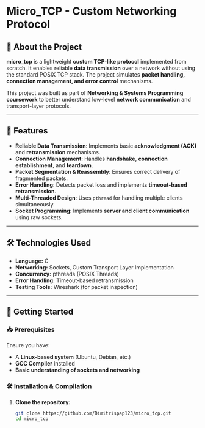 # Micro_TCP - Custom Networking Protocol

## 📖 About the Project
**micro_tcp** is a lightweight **custom TCP-like protocol** implemented from scratch. It enables reliable **data transmission** over a network without using the standard POSIX TCP stack. The project simulates **packet handling, connection management, and error control** mechanisms.

This project was built as part of **Networking & Systems Programming coursework** to better understand low-level **network communication** and transport-layer protocols.

---

## 🔧 Features
- **Reliable Data Transmission**: Implements basic **acknowledgment (ACK)** and **retransmission** mechanisms.
- **Connection Management**: Handles **handshake**, **connection establishment**, and **teardown**.
- **Packet Segmentation & Reassembly**: Ensures correct delivery of fragmented packets.
- **Error Handling**: Detects packet loss and implements **timeout-based retransmission**.
- **Multi-Threaded Design**: Uses `pthread` for handling multiple clients simultaneously.
- **Socket Programming**: Implements **server and client communication** using raw sockets.

---

## 🛠️ Technologies Used
- **Language:** C
- **Networking:** Sockets, Custom Transport Layer Implementation
- **Concurrency:** pthreads (POSIX Threads)
- **Error Handling:** Timeout-based retransmission
- **Testing Tools:** Wireshark (for packet inspection)

---

## 🚀 Getting Started

### 📥 Prerequisites
Ensure you have:
- A **Linux-based system** (Ubuntu, Debian, etc.)
- **GCC Compiler** installed
- **Basic understanding of sockets and networking**

### 🛠️ Installation & Compilation
1. **Clone the repository:**
   ```sh
   git clone https://github.com/Dimitrispap123/micro_tcp.git
   cd micro_tcp
